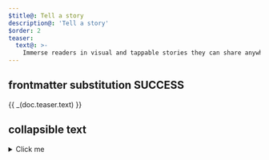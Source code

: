 ```yaml
---
$title@: Tell a story
description@: 'Tell a story'
$order: 2
teaser:
  text@: >-
    Immerse readers in visual and tappable stories they can share anywhere on the open web.
---
```


## frontmatter substitution SUCCESS

<div class="teaser">
  <p>{{ _(doc.teaser.text) }}</p>
</div>

## collapsible text

<details>
<summary>Click me</summary>
  
<div class="teaser">
  <p>{{ _(doc.teaser.text) }}</p>
</div>

</details>


